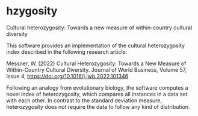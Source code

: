 # hzygosity
Cultural heterozygosity: Towards a new measure of within-country cultural diversity

This software provides an implementation of the cultural heterozygosity index described in the following research article:

Messner, W. (2022) Cultural Heterozygosity: Towards a New Measure of Within-Country Cultural Diversity. Journal of World Business, Volume 57, Issue 4, https://doi.org/10.1016/j.jwb.2022.101346


Following an analogy from evolutionary biology, the software computes a novel index of heterozygosity, which compares all instances in a data set with each other. In contrast to the standard deviation measure, heterozygosity does not require the data to follow any kind of distribution.
